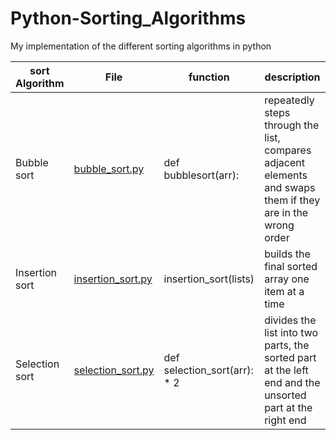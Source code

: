 # Python-Sorting_Algorithms
My implementation of the different sorting algorithms in python

| sort Algorithm | File | function | description |
| -------------- | ---- | -------- | ----------- |
| Bubble sort | [bubble_sort.py](bubble_sort.py) | def bubblesort(arr): | repeatedly steps through the list, compares adjacent elements and swaps them if they are in the wrong order |
| Insertion sort | [insertion_sort.py](insertion_sort.py) | insertion_sort(lists) | builds the final sorted array one item at a time |
| Selection sort | [selection_sort.py](selection_sort.py) | def selection_sort(arr): * 2 | divides the list into two parts, the sorted part at the left end and the unsorted part at the right end |
